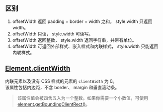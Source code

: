 ## 区别
1. offsetWidth 返回 padding + border + width 之和， style.width 只返回 width。
2. offsetWidth 只读， style.width 可读写。
3. offsetWidth 返回整数， style.width 返回字符串，并带有单位。
4. offsetWidth 可返回外部样式、嵌入样式和内联样式， style.width 只能返回内联样式。

## [Element.clientWidth](https://developer.mozilla.org/zh-CN/docs/Web/API/Element/clientWidth)  
内联元素以及没有 CSS 样式的元素的 `clientWidth` 为 0。  
该属性包括内边距，不含 border、 margin 和垂直滚动条。  

>该属性值会被四舍五入为一个整数。如果你需要一个小数值，可使用  
>[element.getBoundingClientRect()](https://developer.mozilla.org/zh-CN/docs/Web/API/Element/getBoundingClientRect)。  
